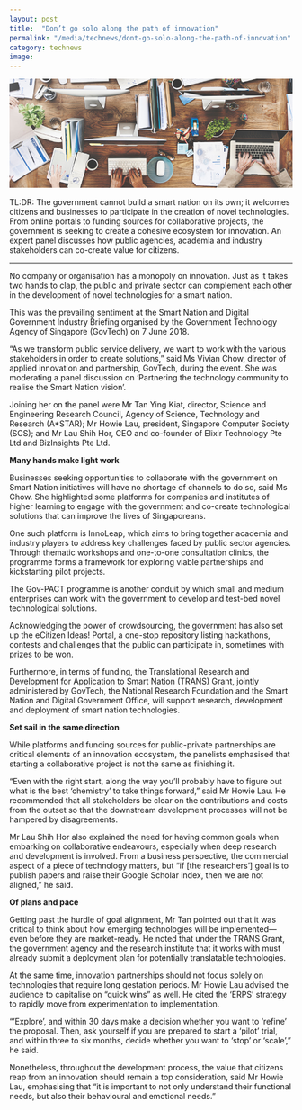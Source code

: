```yaml
---
layout: post
title:  "Don’t go solo along the path of innovation"
permalink: "/media/technews/dont-go-solo-along-the-path-of-innovation"
category: technews
image: 
---
```


![dont go solo along the path of innovation](/images/technews/dont-go-solo-along-the-path-of-innovation-part-1.png)

TL:DR: The government cannot build a smart nation on its own; it welcomes citizens and businesses to participate in the creation of novel technologies. From online portals to funding sources for collaborative projects, the government is seeking to create a cohesive ecosystem for innovation. 
An expert panel discusses how public agencies, academia and industry stakeholders can co-create value for citizens.

---

No company or organisation has a monopoly on innovation. Just as it takes two hands to clap, the public and private sector can complement each other in the development of novel technologies for a smart nation. 
 
This was the prevailing sentiment at the Smart Nation and Digital Government Industry Briefing organised by the Government Technology Agency of Singapore (GovTech) on 7 June 2018.

“As we transform public service delivery, we want to work with the various stakeholders in order to create solutions,” said Ms Vivian Chow, director of applied innovation and partnership, GovTech, during the event. She was moderating a panel discussion on ‘Partnering the technology community to realise the Smart Nation vision’.

Joining her on the panel were Mr Tan Ying Kiat, director, Science and Engineering Research Council, Agency of Science, Technology and Research (A*STAR); Mr Howie Lau, president, Singapore Computer Society (SCS); and Mr Lau Shih Hor, CEO and co-founder of Elixir Technology Pte Ltd and BizInsights Pte Ltd. 


**Many hands make light work**

Businesses seeking opportunities to collaborate with the government on Smart Nation initiatives will have no shortage of channels to do so, said Ms Chow. She highlighted some platforms for companies and institutes of higher learning to engage with the government and co-create technological solutions that can improve the lives of Singaporeans. 

One such platform is InnoLeap, which aims to bring together academia and industry players to address key challenges faced by public sector agencies. Through thematic workshops and one-to-one consultation clinics, the programme forms a framework for exploring viable partnerships and kickstarting pilot projects.  

The Gov-PACT programme is another conduit by which small and medium enterprises can work with the government to develop and test-bed novel technological solutions.

Acknowledging the power of crowdsourcing, the government has also set up the eCitizen Ideas! Portal, a one-stop repository listing hackathons, contests and challenges that the public can participate in, sometimes with prizes to be won. 

Furthermore, in terms of funding, the Translational Research and Development for Application to Smart Nation (TRANS) Grant, jointly administered by GovTech, the National Research Foundation and the Smart Nation and Digital Government Office, will support research, development and deployment of smart nation technologies.


**Set sail in the same direction**

While platforms and funding sources for public-private partnerships are critical elements of an innovation ecosystem, the panelists emphasised that starting a collaborative project is not the same as finishing it. 

“Even with the right start, along the way you’ll probably have to figure out what is the best ‘chemistry’ to take things forward,” said Mr Howie Lau. He recommended that all stakeholders be clear on the contributions and costs from the outset so that the downstream development processes will not be hampered by disagreements.

Mr Lau Shih Hor also explained the need for having common goals when embarking on collaborative endeavours, especially when deep research and development is involved. From a business perspective, the commercial aspect of a piece of technology matters, but “if [the researchers’] goal is to publish papers and raise their Google Scholar index, then we are not aligned,” he said.


**Of plans and pace**

Getting past the hurdle of goal alignment, Mr Tan pointed out that it was critical to think about how emerging technologies will be implemented—even before they are market-ready. He noted that under the TRANS Grant, the government agency and the research institute that it works with must already submit a deployment plan for potentially translatable technologies.

At the same time, innovation partnerships should not focus solely on technologies that require long gestation periods. Mr Howie Lau advised the audience to capitalise on “quick wins” as well. He cited the ‘ERPS’ strategy to rapidly move from experimentation to implementation.

“’Explore’, and within 30 days make a decision whether you want to ‘refine’ the proposal. Then, ask yourself if you are prepared to start a ‘pilot’ trial, and within three to six months, decide whether you want to ‘stop’ or ‘scale’,” he said.

Nonetheless, throughout the development process, the value that citizens reap from an innovation should remain a top consideration, said Mr Howie Lau, emphasising that “it is important to not only understand their functional needs, but also their behavioural and emotional needs.”
